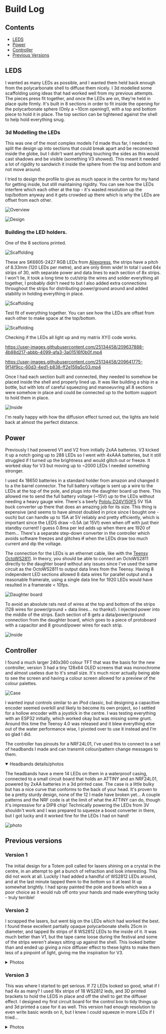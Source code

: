 # Build Log

## Contents
- [LEDS](#leds)
- [Power](#power)
- [Controller](#controller)
- [Previous Versions](#previous-versions)
  

## LEDS
I wanted as many LEDs as possible, and I wanted them held back enough from the polycarbonate shell to diffuse them nicely. 
I 3d modelled some scaffolding using ideas that had worked well from my previous attempts. The pieces press fit together, and once the LEDs are on, they're held in place quite firmly. It's built in 8 sections in order to fit inside the opening for the polycarbonate sphere (Only a ~10cm opening!), with a top and bottom piece to hold it in place. The top section can be tightened against the shell to help hold everything snug. 

### 3d Modelling the LEDs
This was one of the most complex models I'd made thus far, I needed to split the design up into sections that could break apart and be reconnected inside the globe, but I didn't want anything touching the sides as this would cast shadows and be visible (something V3 showed). This meant it needed a lot of rigidity to sandwich it inside the sphere from the top and bottom and not move around. 

I tried to design the profile to give as much space in the centre for my hand for getting inside, but still maintaining rigidity.
You can see how the LEDs interfere which each other at the top - it's wasted resolution up the top/bottom anyway and it gets crowded up there which is why the LEDs are offset from each other. 

![Overview](designOverview.PNG)

![Design](v4-design.png)


### Building the LED holders. 
One of the 8 sections printed. 

![Scaffolding](V4-scaffolding1.PNG)


These are SK6805-2427 RGB LEDs from [Aliexpress](https://www.aliexpress.com/item/32818340106.html?spm=a2g0o.order_list.order_list_main.358.679f1802EQyb32), the strips have a pitch of 8.33mm (120 LEDs per metre), and are only 6mm wide! In total I used 64x strips of 30, with separate power and data lines to each section of 8x strips. I won't lie, it took a long time to cut/strip the wires and solder everything all together, I probably didn't need to but I also added extra connections throughout the strips for distributing power/ground around and added stability in holding everything in place. 

![Scaffolding](V4-scaffolding2.PNG)


Test fit of everything together. You can see how the LEDs are offset from each other to make space at the top/bottom. 

![Scaffolding](V4-Scaffolding3.PNG)


Checking if the LEDs all light up and my matrix XY() code works.
  
https://user-images.githubusercontent.com/25134458/209637888-4b88d217-abbb-4099-afa3-3a01516f0b0f.mp4


https://user-images.githubusercontent.com/25134458/209641775-9f14f9cc-60d3-4ed1-b838-ff2e159a5c03.mp4


Once I had each section built and connected, they needed to somehow be placed inside the shell and properly lined up. It was like building a ship in a bottle, but with lots of careful squeezing and manoeuvring all 8 sections were somehow in place and could be connected up to the bottom support to hold them in place. 

![Inside](V4-inside2.JPG)


I'm really happy with how the diffusion effect turned out, the lights are held back at almost the perfect distance. 



## Power
Previously I had powered V1 and V2 from initially 2xAA batteries. V3 kicked it up a notch going up to 288 LEDs so I went with 4xAAA batteries, but it still struggled if I turned up the brightness and would glitch out or freeze. It worked okay for V3 but moving up to ~2000 LEDs I needed something stronger. 

I used 4x 18650 batteries in a standard holder from amazon and changed it to a the barrel connector. The full battery voltage is sent up a wire to the LEDs at the top of the pole, and plugs into the daughter board up there. This allowed me to send the full battery voltage (~15V) up to the LEDs without needing a heavy gauge wire. There's a beefy [Pololu D24V150F5](https://www.pololu.com/product/2881) 5V 15A buck converter up there that does an amazing job for its size. This thing is expensive (and seems to have almost doubled in price since I bought one - ouch) but can handle up to 15A at 5V reliably and pretty efficiently, which is important since the LEDS draw ~0.5A (at 15V!) even when off with just their standby current! I guess 0.8ma per led adds up when there are 1920 of them... There's a separate step-down converter in the controller which avoids software freezes and glitches ~~if~~ when the LEDs draw too much current and dip the voltage. 

The connection for the LEDs is an ethernet cable, like with the [Teensy OctoWS2811](https://www.pjrc.com/store/octo28_adaptor.html). In theory, you should be able to connect an OctoWS2811 directly to the daughter board without any issues since I've used the same circuit as the OctoWS2811 to output data lines from the Teensy. Having 8 independent LED sections allowed 8 data wires for parallel output and a reasonable framerate, using a single data line for 1920 LEDs would have resulted in a framerate < 10fps.  

![Daughter board](V4-daughterBoard.PNG)


To avoid an absolute rats nest of wires at the top and bottom of the strips (128 wires for power/ground + data lines... no thanks!). I injected power into the middle of the strips. Each section of 8 gets a data/power/ground connection from the daughter board, which goes to a piece of protoboard with a capacitor and 8 ground/power wires for each strip. 

![Inside](V4-inside.jpg)


## Controller
I found a much larger 240x360 colour TFT that was the basis for the new controller, version 3 had a tiny 128x64 OLED screens that was monochrome and almost useless due to it's small size. It's much nicer actually being able to see the screen and having a colour screen allowed for a preview of the colour palettes. 

![Case](Controller-case.png)

I wanted input controls similar to an iPod classic, but designing a capacitive encoder seemed overkill and likely to become its own project, so I settled for a hollow encoder with a joystick in the centre. I was testing everything with an ESP32 initially, which worked okay but was missing some grunt. Around this time the Teensy 4.0 was released and it blew everything else out of the water performance wise, I pivoted over to use it instead and I'm so glad I did. 

The controller has pinouts for a NRF24L01, I've used this to connect to a set of headbands I made and can transmit colour/pattern change messages to them. 

<details open>
  <summary>Headbands details/photos</summary>
  
  The headbands have a mere 14 LEDs on them in a waterproof casing, connected to a small circuit board that holds an ATTINY and an NRF24L01, powered by 2xAA batteries in a 3d printed case. The case is a little bulky but has a nice curve that conforms to the back of your head. It's proven to be a pretty sturdy design, none of the 12 I made have broken yet... A couple patterns and the NRF code is at the limit of what the ATTINY can do, though it's impressive for a DIP8 chip! Technically powering the LEDs from 3V shouldn't work and I was prepared to squeeze a boost converter in there, but I got lucky and it worked fine for the LEDs I had on hand! 
  
  ![photo](HeadbandGroup.jpg)
  
  </details>


## Previous versions
### Version 1  
The initial design for a Totem poll called for lasers shining on a crystal in the centre, in an attempt to get a bunch of refraction and look interesting. This did not work at all. Luckily I had added a handful of WS2812 LEDs around, and at the last minute tapped them to the bottom so it at least lit up somewhat brightly. I  had spray painted the pole and bowls which was a poor choice as it would rub off onto your hands and made everything tacky - truly terrible!

### Version 2 
I scrapped the lasers, but went big on the LEDs which had worked the best. I found these excellent partially opaque polycarbonate shells 25cm in diameter, and tapped 9x strips of 8 WS2812 LEDs to the inside of it. It was much better than V1, but the tape came loose during the festival and some of the strips weren't always sitting up against the shell. This looked better than and ended up giving a nice diffuser effect to these lights to make them less of a pinpoint of light, giving me the inspiration for V3. 
  <details> 
    <summary>Photos</summary>
  
  ![Version 2](OldVersions/V2-totem.GIF)
  
  </details>
  
### Version 3 
This was where I started to get serious. If 72 LEDs looked so good, what if I had 4x as many?  I used 16x strips of 18 WS2812 leds, and 3D printed brackets to hold the LEDS in place and off the shell to get the diffuser effect. I designed my first circuit board for the control box to tidy things up and 3d printed a case for it as well. This version had enough resolution to even write basic words on it, but I knew I could squeeze in more LEDs if I tried...

  <details> 
    <summary>Photos</summary>
  
  Here you can see the layout of the LEDs, with the top piece holding them in place, and a spacer in the middle resting against the sphere shell. The 4 rods hold up the center piece, but it was too bulky and these rods too flimsy to keep reasonable tension. The middle spacers worked well but the part up against the shell cast a shadow from the LEDs to the side of them. This design had a lot of snap fits which worked surprisingly well overall. 
  
  ![Version 3](OldVersions/V3-design.png)
  
   You can see how the support rods are bending and the obligatory token capacitor for WS2812 leds. 
  
  ![Version 3](OldVersions/V3-inside.PNG)

https://user-images.githubusercontent.com/25134458/209637023-156c7152-dfb4-41f7-a652-bb55d0df1f59.mp4




  
  </details>
